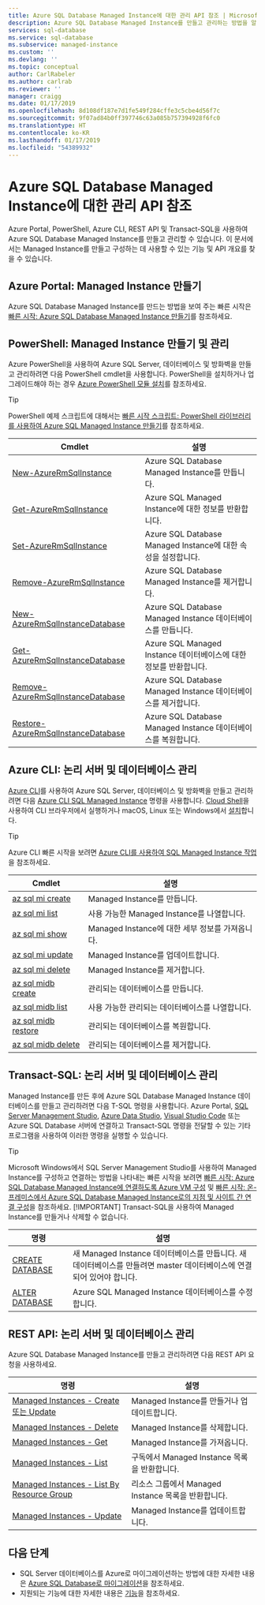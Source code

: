 ```yaml
---
title: Azure SQL Database Managed Instance에 대한 관리 API 참조 | Microsoft Docs
description: Azure SQL Database Managed Instance를 만들고 관리하는 방법을 알아봅니다.
services: sql-database
ms.service: sql-database
ms.subservice: managed-instance
ms.custom: ''
ms.devlang: ''
ms.topic: conceptual
author: CarlRabeler
ms.author: carlrab
ms.reviewer: ''
manager: craigg
ms.date: 01/17/2019
ms.openlocfilehash: 8d108df187e7d1fe549f284cffe3c5cbe4d56f7c
ms.sourcegitcommit: 9f07ad84b0ff397746c63a085b757394928f6fc0
ms.translationtype: HT
ms.contentlocale: ko-KR
ms.lasthandoff: 01/17/2019
ms.locfileid: "54389932"
---
```

# <a name="managed-api-reference-for-azure-sql-database-managed-instances"></a>Azure SQL Database Managed Instance에 대한 관리 API 참조

Azure Portal, PowerShell, Azure CLI, REST API 및 Transact-SQL을 사용하여 Azure SQL Database Managed Instance를 만들고 관리할 수 있습니다. 이 문서에서는 Managed Instance를 만들고 구성하는 데 사용할 수 있는 기능 및 API 개요를 찾을 수 있습니다.

## <a name="azure-portal-create-a-managed-instance"></a>Azure Portal: Managed Instance 만들기

Azure SQL Database Managed Instance를 만드는 방법을 보여 주는 빠른 시작은 [빠른 시작: Azure SQL Database Managed Instance 만들기](sql-database-managed-instance-get-started.md)를 참조하세요.

## <a name="powershell-create-and-manage-a-managed-instance"></a>PowerShell: Managed Instance 만들기 및 관리

Azure PowerShell을 사용하여 Azure SQL Server, 데이터베이스 및 방화벽을 만들고 관리하려면 다음 PowerShell cmdlet을 사용합니다. PowerShell을 설치하거나 업그레이드해야 하는 경우 [Azure PowerShell 모듈 설치](/powershell/azure/install-az-ps)를 참조하세요.

> [!TIP]
> PowerShell 예제 스크립트에 대해서는 [빠른 시작 스크립트: PowerShell 라이브러리를 사용하여 Azure SQL Managed Instance 만들기](https://blogs.msdn.microsoft.com/sqlserverstorageengine/2018/06/27/quick-start-script-create-azure-sql-managed-instance-using-powershell/)를 참조하세요.

| Cmdlet | 설명 |
| --- | --- |
|[New-AzureRmSqlInstance](https://docs.microsoft.com/powershell/module/azurerm.sql/new-azurermsqlinstance)|Azure SQL Database Managed Instance를 만듭니다. |
|[Get-AzureRmSqlInstance](https://docs.microsoft.com/powershell/module/azurerm.sql/get-azurermsqlinstance)|Azure SQL Managed Instance에 대한 정보를 반환합니다.|
|[Set-AzureRmSqlInstance](https://docs.microsoft.com/powershell/module/azurerm.sql/set-azurermsqlinstance)|Azure SQL Database Managed Instance에 대한 속성을 설정합니다.|
|[Remove-AzureRmSqlInstance](https://docs.microsoft.com/powershell/module/azurerm.sql/remove-azurermsqlinstance)|Azure SQL Database Managed Instance를 제거합니다.|
|[New-AzureRmSqlInstanceDatabase](https://docs.microsoft.com/powershell/module/azurerm.sql/new-azurermsqlinstancedatabase)|Azure SQL Database Managed Instance 데이터베이스를 만듭니다.|
|[Get-AzureRmSqlInstanceDatabase](https://docs.microsoft.com/powershell/module/azurerm.sql/get-azurermsqlinstancedatabase)|Azure SQL Managed Instance 데이터베이스에 대한 정보를 반환합니다.|
|[Remove-AzureRmSqlInstanceDatabase](https://docs.microsoft.com/powershell/module/azurerm.sql/remove-azurermsqlinstancedatabase)|Azure SQL Database Managed Instance 데이터베이스를 제거합니다.|
|[Restore-AzureRmSqlInstanceDatabase](https://docs.microsoft.com/powershell/module/azurerm.sql/restore-azurermsqlinstancedatabase)|Azure SQL Database Managed Instance 데이터베이스를 복원합니다.|

## <a name="azure-cli-manage-logical-servers-and-databases"></a>Azure CLI: 논리 서버 및 데이터베이스 관리

[Azure CLI](/cli/azure)를 사용하여 Azure SQL Server, 데이터베이스 및 방화벽을 만들고 관리하려면 다음 [Azure CLI SQL Managed Instance](/cli/azure/sql/mi) 명령을 사용합니다. [Cloud Shell](/azure/cloud-shell/overview)을 사용하여 CLI 브라우저에서 실행하거나 macOS, Linux 또는 Windows에서 [설치](/cli/azure/install-azure-cli)합니다.

> [!TIP]
> Azure CLI 빠른 시작을 보려면 [Azure CLI를 사용하여 SQL Managed Instance 작업](https://medium.com/azure-sqldb-managed-instance/working-with-sql-managed-instance-using-azure-cli-611795fe0b44)을 참조하세요.

| Cmdlet | 설명 |
| --- | --- |
|[az sql mi create](https://docs.microsoft.com/cli/azure/sql/mi#az-sql-mi-create) |Managed Instance를 만듭니다.|
|[az sql mi list](https://docs.microsoft.com/cli/azure/sql/mi#az-sql-mi-list)|사용 가능한 Managed Instance를 나열합니다.|
|[az sql mi show](https://docs.microsoft.com/cli/azure/sql/mi#az-sql-mi-show)|Managed Instance에 대한 세부 정보를 가져옵니다.|
|[az sql mi update](https://docs.microsoft.com/cli/azure/sql/mi#az-sql-mi-update)|Managed Instance를 업데이트합니다.|
|[az sql mi delete](https://docs.microsoft.com/cli/azure/sql/mi#az-sql-mi-delete)|Managed Instance를 제거합니다.|
|[az sql midb create](https://docs.microsoft.com/cli/azure/sql/midb#az-sql-midb-create) |관리되는 데이터베이스를 만듭니다.|
|[az sql midb list](https://docs.microsoft.com/cli/azure/sql/midb#az-sql-midb-list)|사용 가능한 관리되는 데이터베이스를 나열합니다.|
|[az sql midb restore](https://docs.microsoft.com/cli/azure/sql/midb#az-sql-midb-restore)|관리되는 데이터베이스를 복원합니다.|
|[az sql midb delete](https://docs.microsoft.com/cli/azure/sql/midb#az-sql-midb-delete)|관리되는 데이터베이스를 제거합니다.|

## <a name="transact-sql-manage-logical-servers-and-databases"></a>Transact-SQL: 논리 서버 및 데이터베이스 관리

Managed Instance를 만든 후에 Azure SQL Database Managed Instance 데이터베이스를 만들고 관리하려면 다음 T-SQL 명령을 사용합니다. Azure Portal, [SQL Server Management Studio](/sql/ssms/use-sql-server-management-studio), [Azure Data Studio](https://docs.microsoft.com/sql/azure-data-studio/what-is), [Visual Studio Code](https://code.visualstudio.com/docs) 또는 Azure SQL Database 서버에 연결하고 Transact-SQL 명령을 전달할 수 있는 기타 프로그램을 사용하여 이러한 명령을 실행할 수 있습니다.

> [!TIP]
> Microsoft Windows에서 SQL Server Management Studio를 사용하여 Managed Instance를 구성하고 연결하는 방법을 나타내는 빠른 시작을 보려면 [빠른 시작: Azure SQL Database Managed Instance에 연결하도록 Azure VM 구성](sql-database-managed-instance-configure-vm.md) 및 [빠른 시작: 온-프레미스에서 Azure SQL Database Managed Instance로의 지점 및 사이트 간 연결 구성](sql-database-managed-instance-configure-p2s.md)을 참조하세요.
> [!IMPORTANT]
> Transact-SQL을 사용하여 Managed Instance를 만들거나 삭제할 수 없습니다.

| 명령 | 설명 |
| --- | --- |
|[CREATE DATABASE](https://docs.microsoft.com/sql/t-sql/statements/create-database-transact-sql?view=azuresqldb-mi-current)|새 Managed Instance 데이터베이스를 만듭니다. 새 데이터베이스를 만들려면 master 데이터베이스에 연결되어 있어야 합니다.|
| [ALTER DATABASE](https://docs.microsoft.com/sql/t-sql/statements/alter-database-transact-sql?view=azuresqldb-mi-current) |Azure SQL Managed Instance 데이터베이스를 수정합니다.|

## <a name="rest-api-manage-logical-servers-and-databases"></a>REST API: 논리 서버 및 데이터베이스 관리

Azure SQL Database Managed Instance를 만들고 관리하려면 다음 REST API 요청을 사용하세요.

| 명령 | 설명 |
| --- | --- |
|[Managed Instances - Create 또는 Update](https://docs.microsoft.com/rest/api/sql/managedinstances/createorupdate)|Managed Instance를 만들거나 업데이트합니다.|
|[Managed Instances - Delete](https://docs.microsoft.com/rest/api/sql/managedinstances/delete)|Managed Instance를 삭제합니다.|
|[Managed Instances - Get](https://docs.microsoft.com/rest/api/sql/managedinstances/get)|Managed Instance를 가져옵니다.|
|[Managed Instances - List](https://docs.microsoft.com/rest/api/sql/managedinstances/list)|구독에서 Managed Instance 목록을 반환합니다.|
|[Managed Instances - List By Resource Group](https://docs.microsoft.com/rest/api/sql/managedinstances/listbyresourcegroup)|리소스 그룹에서 Managed Instance 목록을 반환합니다.|
|[Managed Instances - Update](https://docs.microsoft.com/rest/api/sql/managedinstances/update)|Managed Instance를 업데이트합니다.|

## <a name="next-steps"></a>다음 단계

- SQL Server 데이터베이스를 Azure로 마이그레이션하는 방법에 대한 자세한 내용은 [Azure SQL Database로 마이그레이션](sql-database-cloud-migrate.md)을 참조하세요.
- 지원되는 기능에 대한 자세한 내용은 [기능](sql-database-features.md)을 참조하세요.
